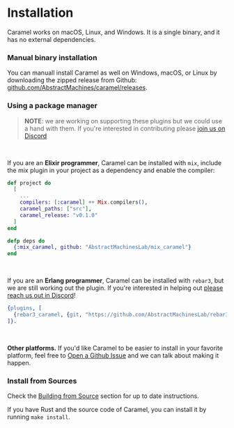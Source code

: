 # Installation

Caramel works on macOS, Linux, and Windows. It is a single binary, and it has no
external dependencies.

### Manual binary installation

You can manuall install Caramel as well on Windows, macOS, or Linux by downloading
the zipped release from Github:
[github.com/AbstractMachines/caramel/releases](https://github.com/AbstractMachinesLab/caramel/releases/#user-content-assets).

### Using a package manager

> **NOTE**: we are working on supporting these plugins but we could use a hand
> with them. If you're interested in contributing please [join us on
> Discord](https://github.com/AbstractMachinesLab/caramel/discussions/45)

<br />

If you are an **Elixir programmer**, Caramel can be installed with `mix`,
include the mix plugin in your project as a dependency and enable the compiler:

```elixir
def project do
  [
    ...
    compilers: [:caramel] ++ Mix.compilers(),
    caramel_paths: ["src"],
    caramel_release: "v0.1.0"
  ]
end

defp deps do
  {:mix_caramel, github: "AbstractMachinesLab/mix_caramel"}
end
```

<br />

If you are an **Erlang programmer**, Caramel can be installed with `rebar3`,
but we are still working out the plugin. If you're interested in helping out
[please reach us out in
Discord](https://github.com/AbstractMachinesLab/caramel/discussions/45)!

```erlang
{plugins, [
  {rebar3_caramel, {git, "https://github.com/AbstractMachinesLab/rebar3_caramel.git", {branch, "main"}}}
]}.
```

<!--
<br />

If you are an **OCaml programmer**, Caramel can be installed with `opam`.

```sh
opam install caramel
```
-->

<br />

**Other platforms.** If you'd like Caramel to be easier to install in your favorite platform, feel
free to [Open a Github
Issue](https://github.com/AbstractMachinesLab/caramel/issues/new) and we can
talk about making it happen.

### Install from Sources

Check the [Building from Source](../contrib/building.md) section for up to
date instructions.

If you have Rust and the source code of Caramel, you can install it by running `make install`.
